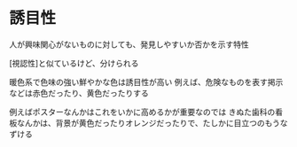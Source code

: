 # 誘目性

人が興味関心がないものに対しても、発見しやすいか否かを示す特性

[視認性]と似ているけど、分けられる

暖色系で色味の強い鮮やかな色は誘目性が高い
例えば、危険なものを表す掲示などは赤色だったり、黄色だったりする

例えばポスターなんかはこれをいかに高めるかが重要なのでは
きぬた歯科の看板なんかは、背景が黄色だったりオレンジだったりで、たしかに目立つのもうなずける
